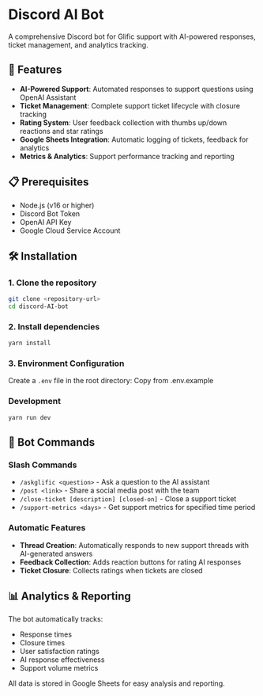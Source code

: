 # Discord AI Bot

A comprehensive Discord bot for Glific support with AI-powered responses, ticket management, and analytics tracking.

## 🚀 Features

- **AI-Powered Support**: Automated responses to support questions using OpenAI Assistant
- **Ticket Management**: Complete support ticket lifecycle with closure tracking
- **Rating System**: User feedback collection with thumbs up/down reactions and star ratings
- **Google Sheets Integration**: Automatic logging of tickets, feedback for analytics
- **Metrics & Analytics**: Support performance tracking and reporting

## 📋 Prerequisites

- Node.js (v16 or higher)
- Discord Bot Token
- OpenAI API Key
- Google Cloud Service Account

## 🛠️ Installation

### 1. Clone the repository

```bash
git clone <repository-url>
cd discord-AI-bot
```

### 2. Install dependencies

```bash
yarn install
```

### 3. Environment Configuration

Create a `.env` file in the root directory:
Copy from .env.example

### Development

```bash
yarn run dev
```

## 🤖 Bot Commands

### Slash Commands

- `/askglific <question>` - Ask a question to the AI assistant
- `/post <link>` - Share a social media post with the team
- `/close-ticket [description] [closed-on]` - Close a support ticket
- `/support-metrics <days>` - Get support metrics for specified time period

### Automatic Features

- **Thread Creation**: Automatically responds to new support threads with AI-generated answers
- **Feedback Collection**: Adds reaction buttons for rating AI responses
- **Ticket Closure**: Collects ratings when tickets are closed

## 📊 Analytics & Reporting

The bot automatically tracks:

- Response times
- Closure times
- User satisfaction ratings
- AI response effectiveness
- Support volume metrics

All data is stored in Google Sheets for easy analysis and reporting.
